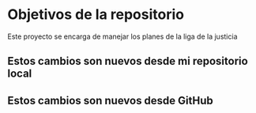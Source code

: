 # Objetivos de la repositorio

Este proyecto se encarga de manejar los planes de la liga de la justicia



## Estos cambios son nuevos desde mi repositorio local
## Estos cambios son nuevos desde GitHub
